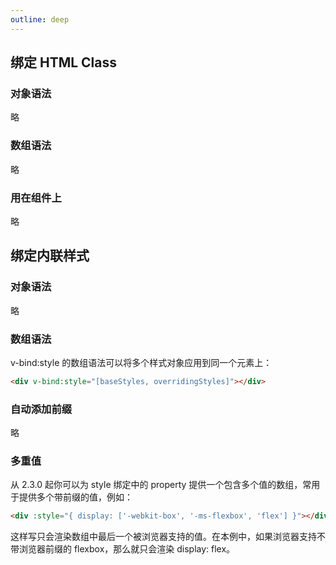 ```yaml
---
outline: deep
---
```


## 绑定 HTML Class
### 对象语法
略
### 数组语法
略
### 用在组件上
略

## 绑定内联样式
### 对象语法
略
### 数组语法
v-bind:style 的数组语法可以将多个样式对象应用到同一个元素上：
```html
<div v-bind:style="[baseStyles, overridingStyles]"></div>
```
### 自动添加前缀
略
### 多重值
从 2.3.0 起你可以为 style 绑定中的 property 提供一个包含多个值的数组，常用于提供多个带前缀的值，例如：

```html
<div :style="{ display: ['-webkit-box', '-ms-flexbox', 'flex'] }"></div>
```
这样写只会渲染数组中最后一个被浏览器支持的值。在本例中，如果浏览器支持不带浏览器前缀的 flexbox，那么就只会渲染 display: flex。